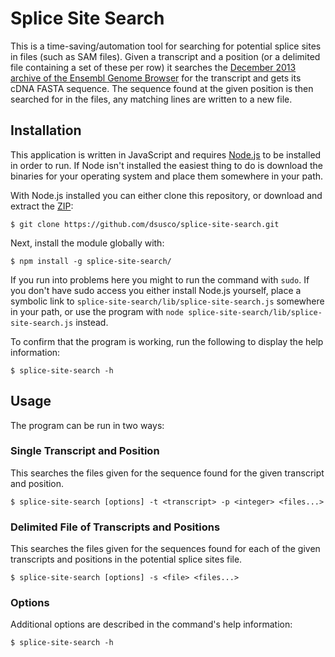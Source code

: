 # Splice Site Search

This is a time-saving/automation tool for searching for potential splice sites in files (such as SAM files). Given a transcript and a position (or a delimited file containing a set of these per row) it searches the [December 2013 archive of the Ensembl Genome Browser](//dec2013.archive.ensembl.org/) for the transcript and gets its cDNA FASTA sequence. The sequence found at the given position is then searched for in the files, any matching lines are written to a new file.

## Installation

This application is written in JavaScript and requires [Node.js](//nodejs.org/) to be installed in order to run. If Node isn't installed the easiest thing to do is download the binaries for your operating system and place them somewhere in your path.

With Node.js installed you can either clone this repository, or download and extract the [ZIP](https://github.com/dsusco/splice-site-search/archive/master.zip):

    $ git clone https://github.com/dsusco/splice-site-search.git

Next, install the module globally with:

    $ npm install -g splice-site-search/

If you run into problems here you might to run the command with `sudo`. If you don't have sudo access you either install Node.js yourself, place a symbolic link to `splice-site-search/lib/splice-site-search.js` somewhere in your path, or use the program with `node splice-site-search/lib/splice-site-search.js` instead.

To confirm that the program is working, run the following to display the help information:

    $ splice-site-search -h

## Usage

The program can be run in two ways:

### Single Transcript and Position

This searches the files given for the sequence found for the given transcript and position.

    $ splice-site-search [options] -t <transcript> -p <integer> <files...>

### Delimited File of Transcripts and Positions

This searches the files given for the sequences found for each of the given transcripts and positions in the potential splice sites file.

    $ splice-site-search [options] -s <file> <files...>

### Options

Additional options are described in the command's help information:

    $ splice-site-search -h
